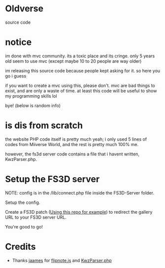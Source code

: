 # Oldverse
source code
# notice
im done with mvc community. its a toxic place and its cringe. only 5 years old seem to use mvc (except maybe 10 to 20 people are way older)

im releasing this source code because people kept asking for it. so here you go i guess

if you want to create a mvc using this, please don't. mvc are bad things to exist, and are only a waste of time. at least this code will be useful to show my programming skills lol

bye! (below is random info)
# is dis from scratch
the website PHP code itself is pretty much yeah; i only used 5 lines of codes from Miiverse World, and the rest is pretty much 100% me.

however, the fs3d server code contains a file that i havent written, KwzParser.php.
# Setup the FS3D server
NOTE: config is in the /lib/connect.php file inside the FS3D-Server folder.

Setup the config.

Create a FS3D patch (<a href="https://github.com/Rix565/oldverse-fs3d-patch-tool">Using this repo for example</a>) to redirect the gallery URL to your FS3D server URL.

You're good to go!
# Credits
- Thanks <a href="https://github.com/jaames">jaames</a> for <a href="https://github.com/jaames/flipnote.js">flipnote.js</a> and <a href="https://gist.github.com/jaames/69af90df7a51b56ba04826bd7660420d">KwzParser.php</a>

